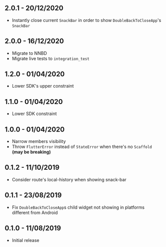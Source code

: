 ## 2.0.1 - 20/12/2020

- Instantly close current `SnackBar` in order to show `DoubleBackToCloseApp`'s `SnackBar`

## 2.0.0 - 16/12/2020

- Migrate to NNBD
- Migrate live tests to `integration_test`

## 1.2.0 - 01/04/2020

- Lower SDK's upper constraint

## 1.1.0 - 01/04/2020

- Lower SDK constraint

## 1.0.0 - 01/04/2020

- Narrow members visibility 
- Throw `FlutterError` instead of `StateError` when there's no `Scaffold` **(may be breaking)** 

## 0.1.2 - 11/10/2019

- Consider route's local-history when showing snack-bar 

## 0.1.1 - 23/08/2019

- Fix `DoubleBackToCloseApp`s child widget not showing in platforms different from Android

## 0.1.0 - 11/08/2019

- Initial release